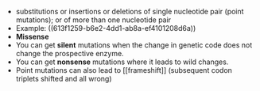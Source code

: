 - substitutions or insertions or deletions of single nucleotide pair (point mutations); or of more than one nucleotide pair
- Example: ((613f1259-b6e2-4dd1-ab8a-ef4101208d6a))
- **Missense**
- You can get **silent** mutations when the change in genetic code does not change the prospective enzyme.
- You can get **nonsense** mutations where it leads to wild changes.
- Point mutations can also lead to [[frameshift]] (subsequent codon triplets shifted and all wrong)